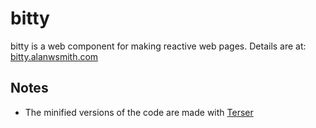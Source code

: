 # bitty

bitty is a web component for making
reactive web pages. Details are
at: [bitty.alanwsmith.com](https://bitty.alanwsmith.com/)

## Notes

- The minified versions of the code are made with
[Terser](https://try.terser.org/)



